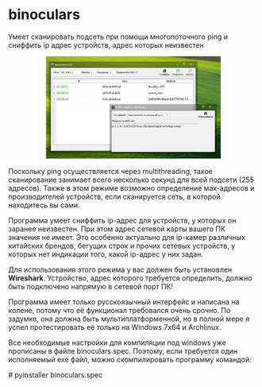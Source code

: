 # binoculars 
<p>Умеет сканировать подсеть при помощи многопоточного ping и сниффить ip адрес устройств, адрес которых неизвестен</p>
<p align="center"><img  src="https://github.com/botuhok/binoculars/raw/main/screenshot.jpg" width="70%"></p>
<p>Поскольку ping осуществляется через multithreading, такое сканирование занимает всего несколько секунд для всей подсети (255 адресов). Также в этом режиме возможно определение мак-адресов и производителей устройств, если сканируется сеть, в которой находитесь вы сами.</p>
<p>Программа умеет сниффить ip-адрес для устройств, у которых он заранее неизвестен. При этом адрес сетевой карты вашего ПК значения не имеет. Это особенно актуально для ip-камер различных китайских брендов, бегущих строк и прочих сетевых устройств, у которых нет индикации того, какой ip-адрес у них задан.</p>
<p>Для использования этого режима у вас должен быть установлен <b>Wireshark</b>. Устройство, адрес которого требуется определить, должно быть подключено напрямую в сетевой порт ПК!</p>
<p>Программа имеет только русскоязычный интерфейс и написана на колене, потому что её функционал требовался очень срочно. По задумке, она должна быть мультиплатформенной, но в полной мере я успел протестировать её только на Windows 7x64 и Archlinux.</p>
<p>Все необходимые настройки для компиляции под windows уже прописаны в файле binoculars.spec. Поэтому, если требуется один исполняемый exe файл, можно скомпилировать программу командой:</p>
# pyinstaller binoculars.spec


